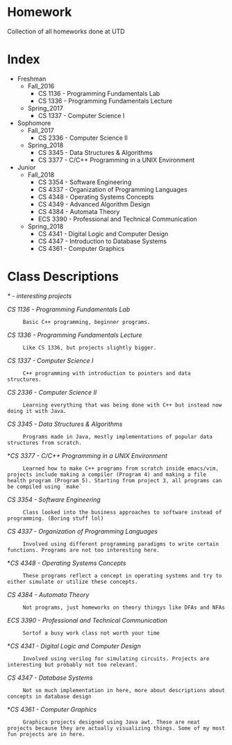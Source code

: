 # Homework
Collection of all homeworks done at UTD

# Index
- Freshman
	- Fall_2016
		- CS 1136 - Programming Fundamentals Lab
		- CS 1336 - Programming Fundamentals Lecture
	- Spring_2017
		- CS 1337 - Computer Science I
- Sophomore
	- Fall_2017
		- CS 2336 - Computer Science II
	- Spring_2018
		- CS 3345 - Data Structures & Algorithms
		- CS 3377 - C/C++ Programming in a UNIX Environment
- Junior
	- Fall_2018
		- CS 3354 - Software Engineering
		- CS 4337 - Organization of Programming Languages
		- CS 4348 - Operating Systems Concepts
		- CS 4349 - Advanced Algorithm Design
		- CS 4384 - Automata Theory
		- ECS 3390 - Professional and Technical Communication
	- Spring_2018
		- CS 4341 - Digital Logic and Computer Design
		- CS 4347 - Introduction to Database Systems
		- CS 4361 - Computer Graphics

# Class Descriptions
*\* - interesting projects*

*CS 1136 - Programming Fundamentals Lab*

    	 Basic C++ programming, beginner programs.

*CS 1336 - Programming Fundamentals Lecture*

    	 Like CS 1336, but projects slightly bigger.

*CS 1337 - Computer Science I*

    	 C++ programming with introduction to pointers and data structures.

*CS 2336 - Computer Science II*

    	 Learning everything that was being done with C++ but instead now doing it with Java.

*CS 3345 - Data Structures & Algorithms*

    	 Programs made in Java, mostly implementations of popular data structures from scratch.

\**CS 3377 - C/C++ Programming in a UNIX Environment*

    	 Learned how to make C++ programs from scratch inside emacs/vim, projects include making a compiler (Program 4) and making a file health program (Program 5). Starting from project 3, all programs can be compiled using `make`

*CS 3354 - Software Engineering*

    	 Class looked into the business approaches to software instead of programming. (Boring stuff lol)

*CS 4337 - Organization of Programming Languages*

    	 Involved using different programming paradigms to write certain functions. Programs are not too interesting here.

\**CS 4348 - Operating Systems Concepts*

    	 These programs reflect a concept in operating systems and try to either simulate or utilize these concepts.

*CS 4384 - Automata Theory*

    	 Not programs, just homeworks on theory thingys like DFAs and NFAs

*ECS 3390 - Professional and Technical Communication*

    	 Sortof a busy work class not worth your time

\**CS 4341 - Digital Logic and Computer Design*

    	 Involved using verilog for simulating circuits. Projects are interesting but probably not too relevant.

*CS 4347 - Database Systems*

    	 Not so much implementation in here, more about descriptions about concepts in database design

\**CS 4361 - Computer Graphics*

    	 Graphics projects designed using Java awt. These are neat projects because they are actually visualizing things. Some of my most fun projects are in here. 
